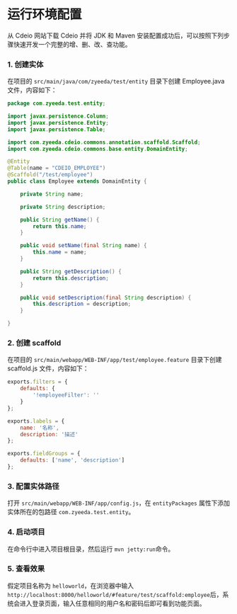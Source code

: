 # 运行环境配置

从 Cdeio 网站下载 Cdeio 并将 JDK 和 Maven 安装配置成功后，可以按照下列步骤快速开发一个完整的增、删、改、查功能。

### 1. 创建实体
在项目的 ```src/main/java/com/zyeeda/test/entity``` 目录下创建 Employee.java 文件，内容如下：

```java
package com.zyeeda.test.entity;

import javax.persistence.Column;
import javax.persistence.Entity;
import javax.persistence.Table;

import com.zyeeda.cdeio.commons.annotation.scaffold.Scaffold;
import com.zyeeda.cdeio.commons.base.entity.DomainEntity;

@Entity
@Table(name = "CDEIO_EMPLOYEE")
@Scaffold("/test/employee")
public class Employee extends DomainEntity {

    private String name;

    private String description;

    public String getName() {
        return this.name;
    }

    public void setName(final String name) {
        this.name = name;
    }

    public String getDescription() {
        return this.description;
    }

    public void setDescription(final String description) {
        this.description = description;
    }

}
```

### 2. 创建 scaffold

在项目的 ```src/main/webapp/WEB-INF/app/test/employee.feature``` 目录下创建 scaffold.js 文件，内容如下：

```js
exports.filters = {
    defaults: {
        '!employeeFilter': ''
    }
};

exports.labels = {
    name: '名称',
    description: '描述'
};

exports.fieldGroups = {
	defaults: ['name', 'description']
};
```

### 3. 配置实体路径

打开 ```src/main/webapp/WEB-INF/app/config.js```，在 ```entityPackages``` 属性下添加实体所在的包路径 ```com.zyeeda.test.entity```。

### 4. 启动项目

在命令行中进入项目根目录，然后运行 ```mvn jetty:run```命令。

### 5. 查看效果

假定项目名称为 ```helloworld```，在浏览器中输入 ```http://localhost:8000/helloworld/#feature/test/scaffold:employee```后，系统会进入登录页面，输入任意相同的用户名和密码后即可看到功能页面。